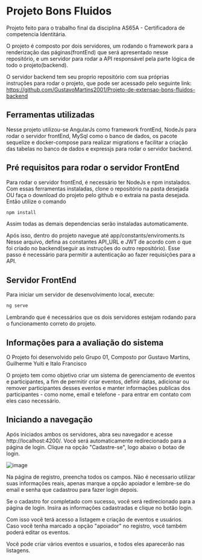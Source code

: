 # Projeto Bons Fluidos

Projeto feito para o trabalho final da disciplina AS65A - Certificadora de competencia Identitária.

O projeto é composto por dois servidores, um rodando o framework para a renderização das páginas(frontEnd) que será apresentado nesse repositório,
e um servidor para rodar a API responsável pela parte lógica de todo o projeto(backend).

O servidor backend tem seu proprio repositório com sua próprias instruções para rodar o projeto, que pode ser acessado pelo seguinte link:
https://github.com/GustavoMartins2001/Projeto-de-extensao-bons-fluidos-backend

## Ferramentas utilizadas
Nesse projeto utilizou-se AngularJs como framework frontEnd, NodeJs para rodar o servidor frontEnd, MySql como o banco de dados,
os pacote sequelize e docker-compose para realizar migrations e facilitar a criação das tabelas no banco de dados e 
expressjs para rodar o servidor backend. 



## Pré requisitos para rodar o servidor FrontEnd

Para rodar o servidor frontEnd, é necessário ter NodeJs e npm instalados.
Com essas ferramentas instaladas, clone o repositório na pasta desejada OU 
faça o download do projeto pelo github e o extraia na pasta desejada. Então utilize o comando

```bash
npm install
```
Assim todas as demais dependencias serão instaladas automaticamente.

Após isso, dentro do projeto navegue até app/constants/enviroments.ts
Nesse arquivo, defina as constantes API_URL e JWT de acordo com o que foi criado no backend(seguir as instruções do outro repositório).
Esse passo é necessário para permitir a autenticação ao fazer requisições para a API.

## Servidor FrontEnd
 
Para iniciar um servidor de desenvolvimento local, execute:

```bash
ng serve
```

Lembrando que é necessários que os dois servidores estejam rodando para o funcionamento correto do projeto.

## Informações para a avaliação do sistema

O Projeto foi desenvolvido pelo Grupo 01, Composto por Gustavo Martins, Guilherme Yuiti e Italo Francisco

O projeto tem como objetivo criar um sistema de gerenciamento de eventos e participantes, a fim de permitir criar eventos, definir datas, adicionar ou remover
participantes desses eventos e manter informações publicas dos participantes - como nome, email e telefone - para entrar em contato com eles caso necessário.

## Iniciando a navegação

Após iniciados ambos os servidores, abra seu navegador e acesse http://localhost:4200/. Você será automaticamente redirecionado para a página de login.
Clique na opção "Cadastre-se", logo abaixo o botao de login.

![image](https://github.com/user-attachments/assets/bc3a3e26-cd8c-4489-8500-c2704def0998)

Na página de registro, preencha todos os campos. Não é necessario utilizar suas informações reais,
apenas marque a opção apoiador e lembre-se do email e senha que cadastrou para fazer login depois.

Se o cadastro for completado com sucesso, você será redirecionado para a página de login. Insira as informações cadastradas e clique no botão login.

Com isso você terá acesso a listagem e criação de eventos e usuários. Caso você tenha marcado a opção "apoiador" no registro, você também poderá editar os eventos.

Você pode criar vários eventos e usuarios, e todos eles aparecerão nas listagens.


